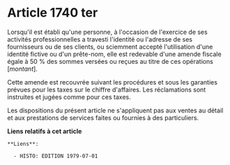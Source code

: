 # Article 1740 ter

Lorsqu'il est établi qu'une personne, à l'occasion de l'exercice de ses activités professionnelles a travesti l'identité ou
l'adresse de ses fournisseurs ou de ses clients, ou sciemment accepté l'utilisation d'une identité fictive ou d'un prête-nom,
elle est redevable d'une amende fiscale égale à 50 % des sommes versées ou reçues au titre de ces opérations [*montant*].

Cette amende est recouvrée suivant les procédures et sous les garanties prévues pour les taxes sur le chiffre d'affaires. Les
réclamations sont instruites et jugées comme pour ces taxes.

Les dispositions du présent article ne s'appliquent pas aux ventes au détail et aux prestations de services faites ou
fournies à des particuliers.

**Liens relatifs à cet article**

	**Liens**:

	  - HISTO: EDITION 1979-07-01
